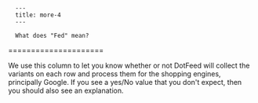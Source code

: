 
      ---
      title: more-4
      ---

      What does "Fed" mean?
=====================

We use this column to let you know whether or not DotFeed will collect the variants on each row and process them for the shopping engines, principally Google. If you see a yes/No value that you don't expect, then you should also see an explanation.
      